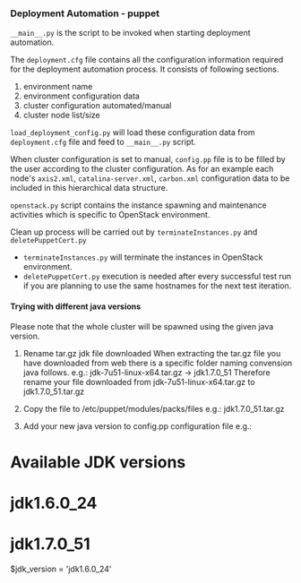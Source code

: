 ### Deployment Automation - puppet

`__main__.py` is the script to be invoked when starting deployment automation.

The `deployment.cfg` file contains all the configuration information required for the 
deployment automation process.
It consists of following sections.

1. environment name
2. environment configuration data
3. cluster configuration automated/manual
4. cluster node list/size

`load_deployment_config.py` will load these configuration data from `deployment.cfg` file
and feed to `__main__.py` script.

When cluster configuration is set to manual, `config.pp` file is to be filled by the user
according to the cluster configuration.
As for an example each node's `axis2.xml`, `catalina-server.xml`, `carbon.xml` configuration 
data to be included in this hierarchical data structure.

`openstack.py` script contains the instance spawning and maintenance activities which is
specific to OpenStack environment.

Clean up process will be carried out by `terminateInstances.py` and `deletePuppetCert.py`
* `terminateInstances.py` will terminate the instances in OpenStack environment.
* `deletePuppetCert.py` execution is needed after every successful test run if you are
planning to use the same hostnames for the next test iteration.

#### Trying with different java versions

Please note that the whole cluster will be spawned using the given java version.

1. Rename tar.gz jdk file downloaded
When extracting the tar.gz file you have downloaded from web there is a specific 
folder naming convension java follows.
e.g.: jdk-7u51-linux-x64.tar.gz -> jdk1.7.0_51
Therefore rename your file downloaded from jdk-7u51-linux-x64.tar.gz to jdk1.7.0_51.tar.gz

2. Copy the file to /etc/puppet/modules/packs/files
e.g.: jdk1.7.0_51.tar.gz

3. Add your new java version to config.pp configuration file
e.g.:
# Available JDK versions
# jdk1.6.0_24
# jdk1.7.0_51
$jdk_version = 'jdk1.6.0_24'
